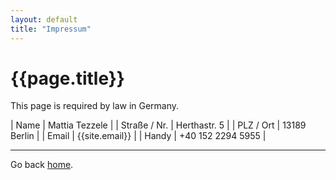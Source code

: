 ```yaml
---
layout: default
title: "Impressum"
---
```


# {{page.title}}

This page is required by law in Germany.

| Name          | Mattia Tezzele    |
| Straße / Nr.  | Herthastr. 5      |
| PLZ / Ort     | 13189 Berlin      |
| Email         | {{site.email}}    |
| Handy         | +40 152 2294 5955 |

* * * * *

Go back [home](/).
